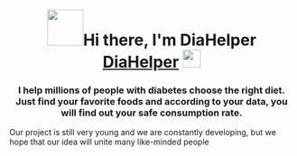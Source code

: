<h1 align="center"><img src="./src/assets/logo_.png" height="64"/>Hi there, I'm DiaHelper
<a href="https://.../" target="_blank">DiaHelper</a> 
<img src="https://github.com/blackcater/blackcater/raw/main/images/Hi.gif" height="32"/></h1>
<h3 align="center">I help millions of people with diabetes choose the right diet. 
Just find your favorite foods and according to your data, you will find out your safe consumption rate.</h3>
<p>Our project is still very young and we are constantly developing, but we hope that our idea will unite many like-minded people</p>
